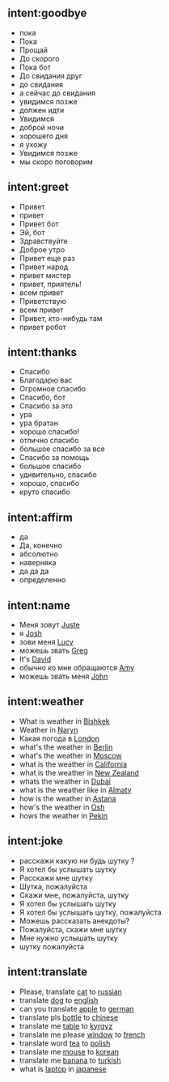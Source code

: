 <!--- Make sure to update this training data file with more training examples from https://forum.rasa.com/t/rasa-starter-pack/704 --> 

## intent:goodbye <!--- The label of the intent --> 
- пока 			
- Пока 			
- Прощай
- До скорого
- Пока бот
- До свидания друг
- до свидания
- а сейчас до свидания
- увидимся позже
- должен идти
- Увидимся
- доброй ночи
- хорошего дня
- я ухожу
- Увидимся позже
- мы скоро поговорим

## intent:greet
- Привет
- привет
- Привет бот
- Эй, бот
- Здравствуйте
- Доброе утро
- Привет еще раз
- Привет народ
- привет мистер
- привет, приятель!
- всем привет
- Приветствую
- всем привет
- Привет, кто-нибудь там
- привет робот

## intent:thanks
- Спасибо
- Благодарю вас
- Огромное спасибо
- Спасибо, бот
- Спасибо за это
- ура
- ура братан
- хорошо спасибо!
- отлично спасибо
- большое спасибо за все
- Спасибо за помощь
- большое спасибо
- удивительно, спасибо
- хорошо, спасибо
- круто спасибо

## intent:affirm
- да
- Да, конечно
- абсолютно
- наверняка
- да да да
- определенно

## intent:name
- Меня зовут [Juste](name)  <!--- Square brackets contain the value of entity while the text in parentheses is a a label of the entity --> 
- я [Josh](name)
- зови меня [Lucy](name)
- можешь звать [Greg](name)
- It's [David](name)
- обычно ко мне обращаются [Amy](name)
- можешь звать меня [John](name)

## intent:weather
- What is weather in [Bishkek](city)
- Weather in [Naryn](city)
- Какая погода в [London](city)
- what's the weather in [Berlin](city)
- what's the weather in [Moscow](city)
- what is the weather in [California](city)
- what is the weather in [New Zealand](city)
- whats the weather in [Dubai](city)
- what is the weather like in [Almaty](city)
- how is the weather in [Astana](city)
- how's the weather in [Osh](city)
- hows the weather in [Pekin](city)




## intent:joke
- расскажи какую ни будь шутку ?
- Я хотел бы услышать шутку
- Расскажи мне шутку
- Шутка, пожалуйста
- Скажи мне, пожалуйста, шутку
- Я хотел бы услышать шутку
- Я хотел бы услышать шутку, пожалуйста
- Можешь рассказать анекдоты?
- Пожалуйста, скажи мне шутку
- Мне нужно услышать шутку
- шутку пожалуйста

## intent:translate
- Please, translate [cat](word) to [russian](lang)
- translate [dog](word) to [english](lang)
- can you translate [apple](word) to [german](lang)
- translate pls [bottle](word) to [chinese](lang)
- translate me [table](word) to [kyrgyz](lang)
- translate me please [window](word) to [french](lang)
- translate word [tea](word) to [polish](lang)
- translate me [mouse](word) to [korean](lang)
- translate me [banana](word) to [turkish](lang)
- what is [laptop](word) in [japanese](lang)